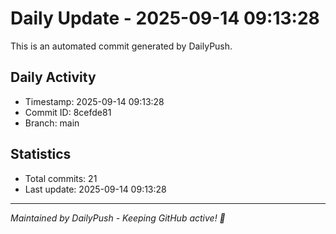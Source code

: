 # Daily Update - 2025-09-14 09:13:28

This is an automated commit generated by DailyPush.

## Daily Activity
- Timestamp: 2025-09-14 09:13:28
- Commit ID: 8cefde81
- Branch: main

## Statistics
- Total commits: 21
- Last update: 2025-09-14 09:13:28

---
*Maintained by DailyPush - Keeping GitHub active! 🚀*
